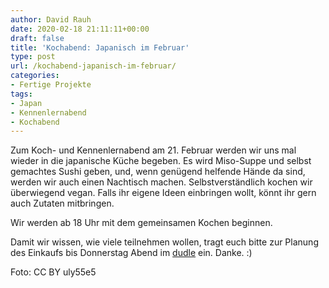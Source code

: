 ```yaml
---
author: David Rauh
date: 2020-02-18 21:11:11+00:00
draft: false
title: 'Kochabend: Japanisch im Februar'
type: post
url: /kochabend-japanisch-im-februar/
categories:
- Fertige Projekte
tags:
- Japan
- Kennenlernabend
- Kochabend
---
```





Zum Koch- und Kennenlernabend am 21. Februar werden wir uns mal wieder in die japanische Küche begeben. Es wird Miso-Suppe und selbst gemachtes Sushi geben, und, wenn genügend helfende Hände da sind, werden wir auch einen Nachtisch machen. Selbstverständlich kochen wir überwiegend vegan. Falls ihr eigene Ideen einbringen wollt, könnt ihr gern auch Zutaten mitbringen.





<!-- more -->





Wir werden ab 18 Uhr mit dem gemeinsamen Kochen beginnen. 







Damit wir wissen, wie viele teilnehmen wollen, tragt euch bitte zur Planung des Einkaufs bis Donnerstag Abend im [dudle](https://dudle.inf.tu-dresden.de/miKonREd8Q/) ein. Danke. :)







Foto: CC BY uly55e5




